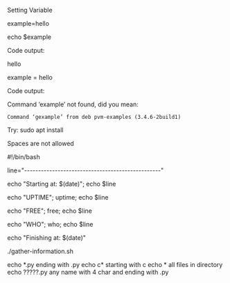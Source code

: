 Setting Variable

example=hello

echo $example

Code output:

hello

example = hello

Code output:

Command ‘example’ not found, did you mean:

    Command ‘gexample’ from deb pvm-examples (3.4.6-2build1)

Try: sudo apt install <deb name>

Spaces are not allowed

#!/bin/bash

line="-------------------------------------------------"

echo "Starting at: $(date)"; echo $line

echo "UPTIME"; uptime; echo $line

echo "FREE"; free; echo $line

echo "WHO"; who; echo $line

echo "Finishing at: $(date)"

./gather-information.sh

echo \*.py
ending with .py
echo c\*
starting with c
echo \*
all files in directory
echo ?????.py
any name with 4 char and ending with .py
